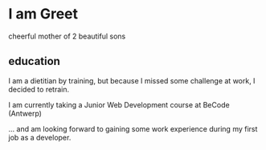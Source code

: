 # I am Greet
cheerful mother of 2 beautiful sons


## education
I am a dietitian by training, but because I missed some challenge at work, I decided to retrain.

I am currently taking a Junior Web Development course at BeCode (Antwerp) 
  
... and am looking forward to gaining some work experience during my first job as a developer.
